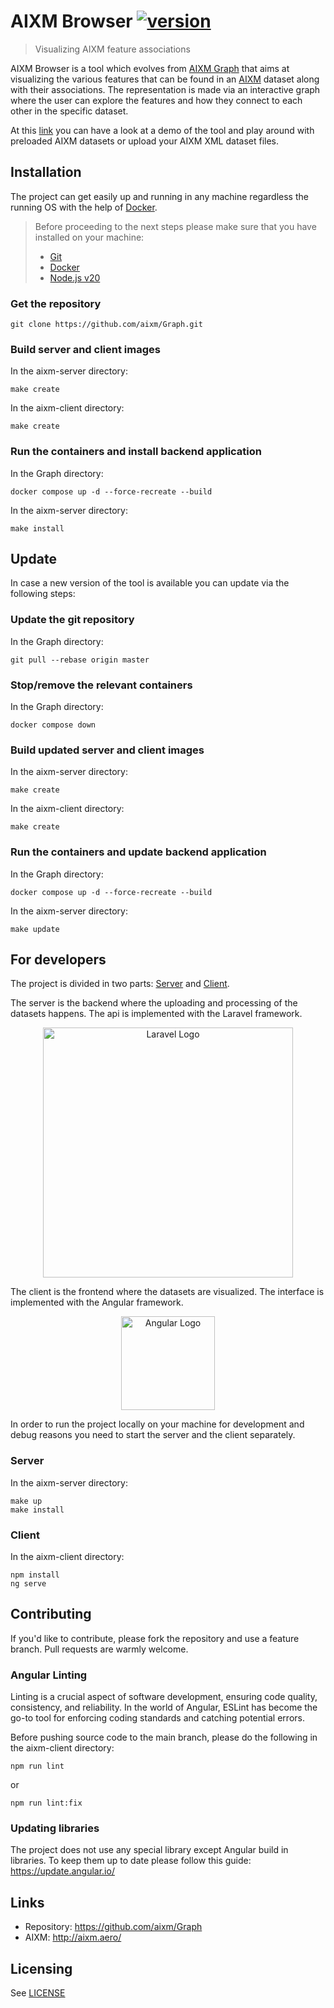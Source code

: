 # AIXM Browser [![version](https://img.shields.io/badge/version-1.0.0-yellow.svg)](https://semver.org)
> Visualizing AIXM feature associations

AIXM Browser is a tool which evolves from [AIXM Graph](https://github.com/eurocontrol-swim/aixm-graph) that aims at visualizing the various features that can be found in an [AIXM](http://aixm.aero/) 
dataset along with their associations. The representation is made via an interactive graph where the user can explore 
the features and how they connect to each other in the specific dataset. 

At this [link](https://64.225.111.39:82) you can have a look at a demo of 
the tool and play around with preloaded AIXM datasets or upload your AIXM XML dataset files.

## Installation

The project can get easily up and running in any machine regardless the running OS with the help of 
[Docker](https://www.docker.com/).

> Before proceeding to the next steps please make sure that you have installed on your machine:
>   - [Git](https://git-scm.com/book/en/v2/Getting-Started-Installing-Git) 
>   - [Docker](https://docs.docker.com/get-docker/)
>   - [Node.js v20](https://nodejs.org/dist/latest-v20.x/)

### Get the repository

```shell script
git clone https://github.com/aixm/Graph.git
```

### Build server and client images

In the aixm-server directory:
```shell script
make create
```
In the aixm-client directory:
```shell script
make create
```

### Run the containers and install backend application

In the Graph directory:
```shell script
docker compose up -d --force-recreate --build
```
In the aixm-server directory:
```shell script
make install
```

## Update
In case a new version of the tool is available you can update via the following steps:

### Update the git repository
In the Graph directory:
```shell script
git pull --rebase origin master
```

### Stop/remove the relevant containers

In the Graph directory:
```shell script
docker compose down
```

### Build updated server and client images

In the aixm-server directory:
```shell script
make create
```
In the aixm-client directory:
```shell script
make create
```

### Run the containers and update backend application

In the Graph directory:
```shell script
docker compose up -d --force-recreate --build
```
In the aixm-server directory:
```shell script
make update
```


## For developers

The project is divided in two parts: [Server](./aixm-server/README.md) and [Client](./aixm-client/README.md). 

The server is the backend where the uploading and processing of the datasets happens. The api is implemented with the Laravel framework.
<p align="center"><a href="https://laravel.com" target="_blank"><img src="https://raw.githubusercontent.com/laravel/art/master/logo-lockup/5%20SVG/2%20CMYK/1%20Full%20Color/laravel-logolockup-cmyk-red.svg" width="400" alt="Laravel Logo"></a></p>

The client is the frontend where the datasets are visualized. The interface is implemented with the Angular framework.
<p align="center"><a href="https://angular.io/" target="_blank"><img src="https://angular.io/assets/images/logos/angular/angular.svg" width="150" alt="Angular Logo"></a></p>

In order to run the project locally on your machine for development and debug reasons you need to start the server 
and the client separately.

### Server
In the aixm-server directory:
```shell script
make up
make install
```

### Client
In the aixm-client directory:
```shell script
npm install
ng serve
```

    
## Contributing
If you'd like to contribute, please fork the repository and use a feature branch. Pull requests are warmly welcome.

### Angular Linting
Linting is a crucial aspect of software development, ensuring code quality, consistency, and reliability. In the world of Angular, ESLint has become the go-to tool for enforcing coding standards and catching potential errors.

Before pushing source code to the main branch, please do the following in the aixm-client directory:
```shell script
npm run lint
```
or
```shell script
npm run lint:fix
```
### Updating libraries
The project does not use any special library except Angular build in libraries. To keep them up to date please follow this guide:
https://update.angular.io/


## Links
- Repository: https://github.com/aixm/Graph
- AIXM: http://aixm.aero/


## Licensing

See [LICENSE](LICENSE)
